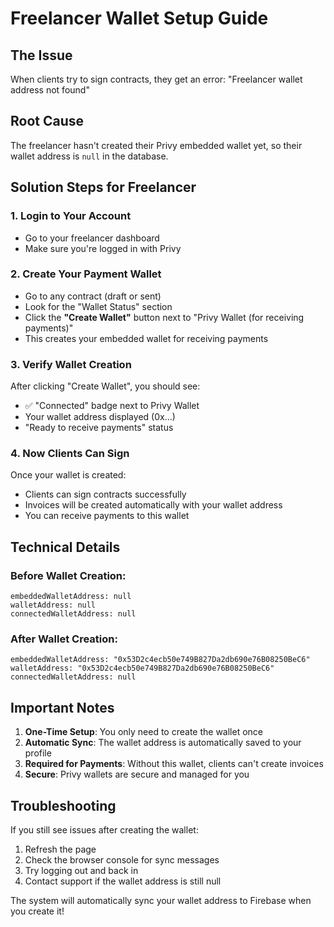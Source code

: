 # Freelancer Wallet Setup Guide

## The Issue
When clients try to sign contracts, they get an error: "Freelancer wallet address not found"

## Root Cause
The freelancer hasn't created their Privy embedded wallet yet, so their wallet address is `null` in the database.

## Solution Steps for Freelancer

### 1. Login to Your Account
- Go to your freelancer dashboard
- Make sure you're logged in with Privy

### 2. Create Your Payment Wallet
- Go to any contract (draft or sent)
- Look for the "Wallet Status" section
- Click the **"Create Wallet"** button next to "Privy Wallet (for receiving payments)"
- This creates your embedded wallet for receiving payments

### 3. Verify Wallet Creation
After clicking "Create Wallet", you should see:
- ✅ "Connected" badge next to Privy Wallet
- Your wallet address displayed (0x...)
- "Ready to receive payments" status

### 4. Now Clients Can Sign
Once your wallet is created:
- Clients can sign contracts successfully
- Invoices will be created automatically with your wallet address
- You can receive payments to this wallet

## Technical Details

### Before Wallet Creation:
```
embeddedWalletAddress: null
walletAddress: null
connectedWalletAddress: null
```

### After Wallet Creation:
```
embeddedWalletAddress: "0x53D2c4ecb50e749B827Da2db690e76B08250BeC6"
walletAddress: "0x53D2c4ecb50e749B827Da2db690e76B08250BeC6"
connectedWalletAddress: null
```

## Important Notes

1. **One-Time Setup**: You only need to create the wallet once
2. **Automatic Sync**: The wallet address is automatically saved to your profile
3. **Required for Payments**: Without this wallet, clients can't create invoices
4. **Secure**: Privy wallets are secure and managed for you

## Troubleshooting

If you still see issues after creating the wallet:
1. Refresh the page
2. Check the browser console for sync messages
3. Try logging out and back in
4. Contact support if the wallet address is still null

The system will automatically sync your wallet address to Firebase when you create it!